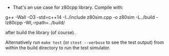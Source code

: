 * That's an use case for z80cpp library. Compile with:

g++ -Wall -O3 -std=c++14 -I../include z80sim.cpp -o z80sim -L../build -lz80cpp -Wl,-rpath=../build/

after build the library (of course).

Alternatively run `make test` (or `ctest --verbose` to see the test output)
from within the build directory to run the test simulator.
